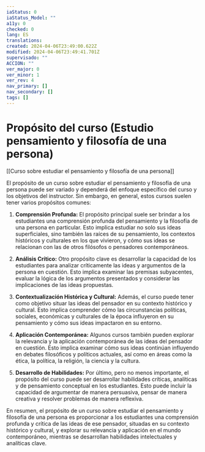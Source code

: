 ```yaml
---
iaStatus: 0
iaStatus_Model: ""
a11y: 0
checked: 0
lang: ES
translations: 
created: 2024-04-06T23:49:00.622Z
modified: 2024-04-06T23:49:41.701Z
supervisado: ""
ACCION: ""
ver_major: 0
ver_minor: 1
ver_rev: 4
nav_primary: []
nav_secondary: []
tags: []
---
```

# Propósito del curso (Estudio pensamiento y filosofía de una persona)

[[Curso sobre estudiar el pensamiento y filosofía de una persona]]

El propósito de un curso sobre estudiar el pensamiento y filosofía de una persona puede ser variado y dependerá del enfoque específico del curso y los objetivos del instructor. Sin embargo, en general, estos cursos suelen tener varios propósitos comunes:

1. **Comprensión Profunda:** El propósito principal suele ser brindar a los estudiantes una comprensión profunda del pensamiento y la filosofía de una persona en particular. Esto implica estudiar no solo sus ideas superficiales, sino también las raíces de su pensamiento, los contextos históricos y culturales en los que vivieron, y cómo sus ideas se relacionan con las de otros filósofos o pensadores contemporáneos.

2. **Análisis Crítico:** Otro propósito clave es desarrollar la capacidad de los estudiantes para analizar críticamente las ideas y argumentos de la persona en cuestión. Esto implica examinar las premisas subyacentes, evaluar la lógica de los argumentos presentados y considerar las implicaciones de las ideas propuestas.

3. **Contextualización Histórica y Cultural:** Además, el curso puede tener como objetivo situar las ideas del pensador en su contexto histórico y cultural. Esto implica comprender cómo las circunstancias políticas, sociales, económicas y culturales de la época influyeron en su pensamiento y cómo sus ideas impactaron en su entorno.

4. **Aplicación Contemporánea:** Algunos cursos también pueden explorar la relevancia y la aplicación contemporánea de las ideas del pensador en cuestión. Esto implica examinar cómo sus ideas continúan influyendo en debates filosóficos y políticos actuales, así como en áreas como la ética, la política, la religión, la ciencia y la cultura.

5. **Desarrollo de Habilidades:** Por último, pero no menos importante, el propósito del curso puede ser desarrollar habilidades críticas, analíticas y de pensamiento conceptual en los estudiantes. Esto puede incluir la capacidad de argumentar de manera persuasiva, pensar de manera creativa y resolver problemas de manera reflexiva.

En resumen, el propósito de un curso sobre estudiar el pensamiento y filosofía de una persona es proporcionar a los estudiantes una comprensión profunda y crítica de las ideas de ese pensador, situadas en su contexto histórico y cultural, y explorar su relevancia y aplicación en el mundo contemporáneo, mientras se desarrollan habilidades intelectuales y analíticas clave.